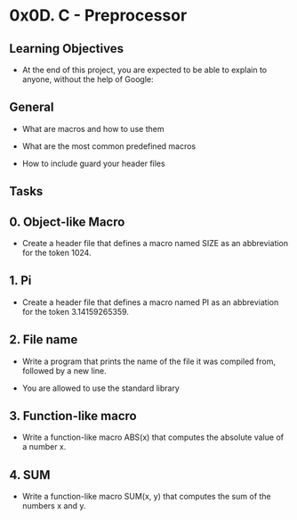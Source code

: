 # 0x0D. C - Preprocessor

## Learning Objectives

* At the end of this project, you are expected to be able to explain to anyone, without the help of Google:

## General

* What are macros and how to use them

* What are the most common predefined macros

* How to include guard your header files

## Tasks

## 0. Object-like Macro

* Create a header file that defines a macro named SIZE as an abbreviation for the token 1024.

## 1. Pi

* Create a header file that defines a macro named PI as an abbreviation for the token 3.14159265359.

## 2. File name

* Write a program that prints the name of the file it was compiled from, followed by a new line.

* You are allowed to use the standard library

## 3. Function-like macro

* Write a function-like macro ABS(x) that computes the absolute value of a number x.

## 4. SUM

* Write a function-like macro SUM(x, y) that computes the sum of the numbers x and y.
